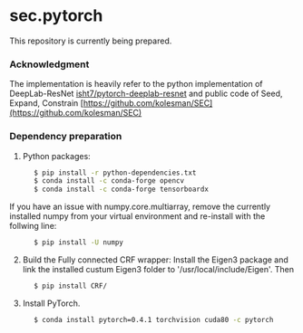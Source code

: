 # sec.pytorch
This repository is currently being prepared.

### Acknowledgment
The implementation is heavily refer to the python implementation of DeepLab-ResNet [isht7/pytorch-deeplab-resnet](https://github.com/isht7/pytorch-deeplab-resnet) and public code of Seed, Expand, Constrain [https://github.com/kolesman/SEC](https://github.com/kolesman/SEC)

### Dependency preparation
1. Python packages:
```bash
      $ pip install -r python-dependencies.txt
      $ conda install -c conda-forge opencv
      $ conda install -c conda-forge tensorboardx
```
If you have an issue with numpy.core.multiarray, remove the currently installed numpy from your virtual environment and re-install with the follwing line:
```bash
      $ pip install -U numpy
```
2. Build the Fully connected CRF wrapper:
Install the Eigen3 package and link the installed custum Eigen3 folder to '/usr/local/include/Eigen'. Then
```bash
      $ pip install CRF/
```
3. Install PyTorch.
```bash
      $ conda install pytorch=0.4.1 torchvision cuda80 -c pytorch
```
